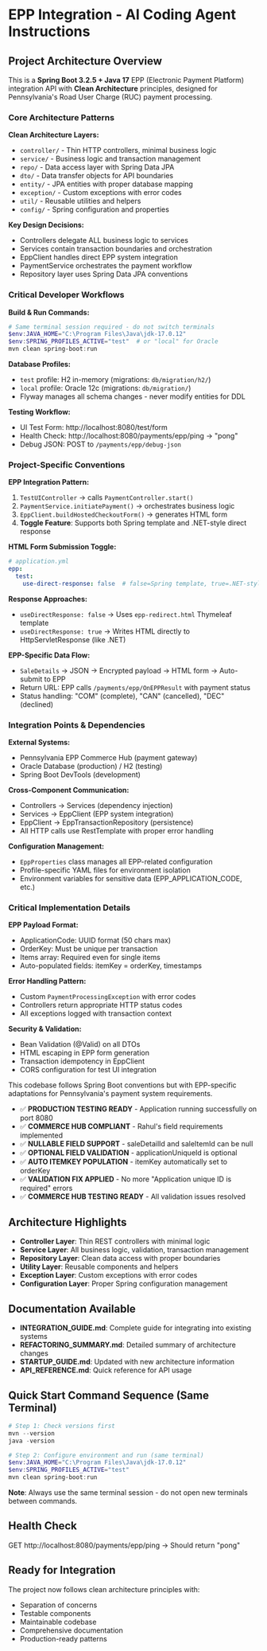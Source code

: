 # EPP Integration - AI Coding Agent Instructions

## Project Architecture Overview

This is a **Spring Boot 3.2.5 + Java 17** EPP (Electronic Payment Platform) integration API with **Clean Architecture** principles, designed for Pennsylvania's Road User Charge (RUC) payment processing.

### Core Architecture Patterns

**Clean Architecture Layers:**
- `controller/` - Thin HTTP controllers, minimal business logic
- `service/` - Business logic and transaction management  
- `repo/` - Data access layer with Spring Data JPA
- `dto/` - Data transfer objects for API boundaries
- `entity/` - JPA entities with proper database mapping
- `exception/` - Custom exceptions with error codes
- `util/` - Reusable utilities and helpers
- `config/` - Spring configuration and properties

**Key Design Decisions:**
- Controllers delegate ALL business logic to services
- Services contain transaction boundaries and orchestration
- EppClient handles direct EPP system integration
- PaymentService orchestrates the payment workflow
- Repository layer uses Spring Data JPA conventions

### Critical Developer Workflows

**Build & Run Commands:**
```powershell
# Same terminal session required - do not switch terminals
$env:JAVA_HOME="C:\Program Files\Java\jdk-17.0.12"
$env:SPRING_PROFILES_ACTIVE="test"  # or "local" for Oracle
mvn clean spring-boot:run
```

**Database Profiles:**
- `test` profile: H2 in-memory (migrations: `db/migration/h2/`)  
- `local` profile: Oracle 12c (migrations: `db/migration/`)
- Flyway manages all schema changes - never modify entities for DDL

**Testing Workflow:**
- UI Test Form: http://localhost:8080/test/form
- Health Check: http://localhost:8080/payments/epp/ping → "pong"
- Debug JSON: POST to `/payments/epp/debug-json`

### Project-Specific Conventions

**EPP Integration Pattern:**
1. `TestUIController` → calls `PaymentController.start()` 
2. `PaymentService.initiatePayment()` → orchestrates business logic
3. `EppClient.buildHostedCheckoutForm()` → generates HTML form
4. **Toggle Feature**: Supports both Spring template and .NET-style direct response

**HTML Form Submission Toggle:**
```yaml
# application.yml
epp:
  test:
    use-direct-response: false  # false=Spring template, true=.NET-style
```

**Response Approaches:**
- `useDirectResponse: false` → Uses `epp-redirect.html` Thymeleaf template
- `useDirectResponse: true` → Writes HTML directly to HttpServletResponse (like .NET)

**EPP-Specific Data Flow:**
- `SaleDetails` → JSON → Encrypted payload → HTML form → Auto-submit to EPP
- Return URL: EPP calls `/payments/epp/OnEPPResult` with payment status
- Status handling: "COM" (complete), "CAN" (cancelled), "DEC" (declined)

### Integration Points & Dependencies

**External Systems:**
- Pennsylvania EPP Commerce Hub (payment gateway)
- Oracle Database (production) / H2 (testing)
- Spring Boot DevTools (development)

**Cross-Component Communication:**
- Controllers → Services (dependency injection)
- Services → EppClient (EPP system integration)  
- EppClient → EppTransactionRepository (persistence)
- All HTTP calls use RestTemplate with proper error handling

**Configuration Management:**
- `EppProperties` class manages all EPP-related configuration
- Profile-specific YAML files for environment isolation
- Environment variables for sensitive data (EPP_APPLICATION_CODE, etc.)

### Critical Implementation Details

**EPP Payload Format:**
- ApplicationCode: UUID format (50 chars max)
- OrderKey: Must be unique per transaction
- Items array: Required even for single items
- Auto-populated fields: itemKey = orderKey, timestamps

**Error Handling Pattern:**
- Custom `PaymentProcessingException` with error codes
- Controllers return appropriate HTTP status codes
- All exceptions logged with transaction context

**Security & Validation:**
- Bean Validation (@Valid) on all DTOs
- HTML escaping in EPP form generation  
- Transaction idempotency in EppClient
- CORS configuration for test UI integration

This codebase follows Spring Boot conventions but with EPP-specific adaptations for Pennsylvania's payment system requirements.
- ✅ **PRODUCTION TESTING READY** - Application running successfully on port 8080
- ✅ **COMMERCE HUB COMPLIANT** - Rahul's field requirements implemented
- ✅ **NULLABLE FIELD SUPPORT** - saleDetailId and saleItemId can be null
- ✅ **OPTIONAL FIELD VALIDATION** - applicationUniqueId is optional
- ✅ **AUTO ITEMKEY POPULATION** - itemKey automatically set to orderKey
- ✅ **VALIDATION FIX APPLIED** - No more "Application unique ID is required" errors
- ✅ **COMMERCE HUB TESTING READY** - All validation issues resolved

## Architecture Highlights
- **Controller Layer**: Thin REST controllers with minimal logic
- **Service Layer**: All business logic, validation, transaction management
- **Repository Layer**: Clean data access with proper boundaries
- **Utility Layer**: Reusable components and helpers
- **Exception Layer**: Custom exceptions with error codes
- **Configuration Layer**: Proper Spring configuration management

## Documentation Available
- **INTEGRATION_GUIDE.md**: Complete guide for integrating into existing systems
- **REFACTORING_SUMMARY.md**: Detailed summary of architecture changes
- **STARTUP_GUIDE.md**: Updated with new architecture information
- **API_REFERENCE.md**: Quick reference for API usage

## Quick Start Command Sequence (Same Terminal)
```powershell
# Step 1: Check versions first
mvn --version
java -version

# Step 2: Configure environment and run (same terminal)
$env:JAVA_HOME="C:\Program Files\Java\jdk-17.0.12"
$env:SPRING_PROFILES_ACTIVE="test"
mvn clean spring-boot:run
```

**Note**: Always use the same terminal session - do not open new terminals between commands.

## Health Check
GET http://localhost:8080/payments/epp/ping → Should return "pong"

## Ready for Integration
The project now follows clean architecture principles with:
- Separation of concerns
- Testable components  
- Maintainable codebase
- Comprehensive documentation
- Production-ready patterns
